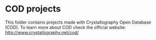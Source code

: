 # COD projects

This folder contains projects made with Crystallography Open Database (COD).
To learn more about COD check the official website:
http://www.crystallography.net/cod/
